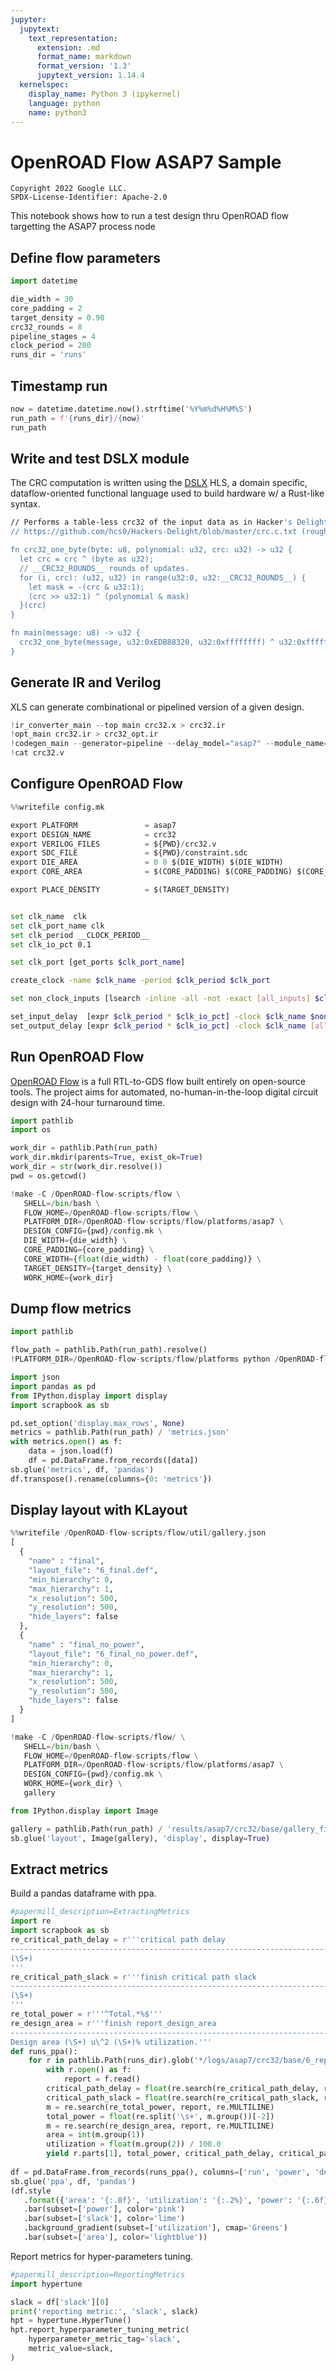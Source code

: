 ```yaml
---
jupyter:
  jupytext:
    text_representation:
      extension: .md
      format_name: markdown
      format_version: '1.3'
      jupytext_version: 1.14.4
  kernelspec:
    display_name: Python 3 (ipykernel)
    language: python
    name: python3
---
```


# OpenROAD Flow ASAP7 Sample

```
Copyright 2022 Google LLC.
SPDX-License-Identifier: Apache-2.0
```

This notebook shows how to run a test design thru OpenROAD flow targetting the ASAP7 process node


## Define flow parameters

```python tags=["parameters"]
import datetime

die_width = 30
core_padding = 2
target_density = 0.90
crc32_rounds = 8
pipeline_stages = 4
clock_period = 200
runs_dir = 'runs'
```

## Timestamp run

```python
now = datetime.datetime.now().strftime('%Y%m%d%H%M%S')
run_path = f'{runs_dir}/{now}'
run_path
```

<!-- #region id="ylo5KQ-gvX02" tags=[] -->
## Write and test DSLX module

The CRC computation is written using the [DSLX](https://google.github.io/xls/dslx_reference/) HLS, a domain specific, dataflow-oriented functional language used to build hardware w/ a Rust-like syntax.
<!-- #endregion -->

```bash colab={"base_uri": "https://localhost:8080/"} id="JKGxScUtoV4E" outputId="b9359a05-fa7f-4366-ecf8-40138acb11f1" magic_args="-c 'sed s/__CRC32_ROUNDS__/{crc32_rounds}/ > crc32.x; interpreter_main crc32.x'"
// Performs a table-less crc32 of the input data as in Hacker's Delight:
// https://github.com/hcs0/Hackers-Delight/blob/master/crc.c.txt (roughly flavor b)

fn crc32_one_byte(byte: u8, polynomial: u32, crc: u32) -> u32 {
  let crc = crc ^ (byte as u32);
  // __CRC32_ROUNDS__ rounds of updates.
  for (i, crc): (u32, u32) in range(u32:0, u32:__CRC32_ROUNDS__) {
    let mask = -(crc & u32:1);
    (crc >> u32:1) ^ (polynomial & mask)
  }(crc)
}

fn main(message: u8) -> u32 {
  crc32_one_byte(message, u32:0xEDB88320, u32:0xffffffff) ^ u32:0xffffffff
}
```

<!-- #region id="smMIJhopvqwo" -->
## Generate IR and Verilog

XLS can generate combinational or pipelined version of a given design.
<!-- #endregion -->

```python colab={"base_uri": "https://localhost:8080/"} id="YMTh7WB6oxeW" outputId="a4e9d2f2-69e3-47e9-cad6-e1b89124553b" tags=[]
!ir_converter_main --top main crc32.x > crc32.ir
!opt_main crc32.ir > crc32_opt.ir
!codegen_main --generator=pipeline --delay_model="asap7" --module_name="crc32" --pipeline_stages={pipeline_stages} crc32_opt.ir > crc32.v
!cat crc32.v
```

## Configure OpenROAD Flow

```python
%%writefile config.mk

export PLATFORM               = asap7
export DESIGN_NAME            = crc32
export VERILOG_FILES          = ${PWD}/crc32.v
export SDC_FILE               = ${PWD}/constraint.sdc
export DIE_AREA               = 0 0 $(DIE_WIDTH) $(DIE_WIDTH)
export CORE_AREA              = $(CORE_PADDING) $(CORE_PADDING) $(CORE_WIDTH) $(CORE_WIDTH)

export PLACE_DENSITY          = $(TARGET_DENSITY)
```

```bash magic_args="-c \"sed s/__CLOCK_PERIOD__/{clock_period}/ | tee constraint.sdc\""

set clk_name  clk
set clk_port_name clk
set clk_period __CLOCK_PERIOD__ 
set clk_io_pct 0.1

set clk_port [get_ports $clk_port_name]

create_clock -name $clk_name -period $clk_period $clk_port

set non_clock_inputs [lsearch -inline -all -not -exact [all_inputs] $clk_port]

set_input_delay  [expr $clk_period * $clk_io_pct] -clock $clk_name $non_clock_inputs 
set_output_delay [expr $clk_period * $clk_io_pct] -clock $clk_name [all_outputs]
```

## Run OpenROAD Flow

[OpenROAD Flow](https://github.com/The-OpenROAD-Project/OpenROAD-flow-scripts) is a full RTL-to-GDS flow built entirely on open-source tools. The project aims for automated, no-human-in-the-loop digital circuit design with 24-hour turnaround time.

```python tags=[]
import pathlib
import os

work_dir = pathlib.Path(run_path)
work_dir.mkdir(parents=True, exist_ok=True)
work_dir = str(work_dir.resolve())
pwd = os.getcwd()

!make -C /OpenROAD-flow-scripts/flow \
   SHELL=/bin/bash \
   FLOW_HOME=/OpenROAD-flow-scripts/flow \
   PLATFORM_DIR=/OpenROAD-flow-scripts/flow/platforms/asap7 \
   DESIGN_CONFIG={pwd}/config.mk \
   DIE_WIDTH={die_width} \
   CORE_PADDING={core_padding} \
   CORE_WIDTH={float(die_width) - float(core_padding)} \
   TARGET_DENSITY={target_density} \
   WORK_HOME={work_dir}
```

<!-- #region tags=[] -->
## Dump flow metrics
<!-- #endregion -->

```python tags=[]
import pathlib

flow_path = pathlib.Path(run_path).resolve()
!PLATFORM_DIR=/OpenROAD-flow-scripts/flow/platforms python /OpenROAD-flow-scripts/flow/util/genMetrics.py --flowPath {flow_path} --design crc32 --platform asap7 --output {flow_path}/metrics.json

import json
import pandas as pd
from IPython.display import display
import scrapbook as sb

pd.set_option('display.max_rows', None)
metrics = pathlib.Path(run_path) / 'metrics.json'
with metrics.open() as f:
    data = json.load(f)
    df = pd.DataFrame.from_records([data])
sb.glue('metrics', df, 'pandas')
df.transpose().rename(columns={0: 'metrics'})
```

## Display layout with KLayout

```python
%%writefile /OpenROAD-flow-scripts/flow/util/gallery.json
[
  {
    "name" : "final",
    "layout_file": "6_final.def",
    "min_hierarchy": 0,
    "max_hierarchy": 1,
    "x_resolution": 500,
    "y_resolution": 500,
    "hide_layers": false
  },
  {
    "name" : "final_no_power",
    "layout_file": "6_final_no_power.def",
    "min_hierarchy": 0,
    "max_hierarchy": 1,
    "x_resolution": 500,
    "y_resolution": 500,
    "hide_layers": false
  }
]
```

```python
!make -C /OpenROAD-flow-scripts/flow/ \
   SHELL=/bin/bash \
   FLOW_HOME=/OpenROAD-flow-scripts/flow \
   PLATFORM_DIR=/OpenROAD-flow-scripts/flow/platforms/asap7 \
   DESIGN_CONFIG={pwd}/config.mk \
   WORK_HOME={work_dir} \
   gallery

from IPython.display import Image

gallery = pathlib.Path(run_path) / 'results/asap7/crc32/base/gallery_final_no_power.png'
sb.glue('layout', Image(gallery), 'display', display=True)
```

## Extract  metrics

Build a pandas dataframe with ppa.

```python tags=[]
#papermill_description=ExtractingMetrics
import re
import scrapbook as sb
re_critical_path_delay = r'''critical path delay
--------------------------------------------------------------------------
(\S+)
'''
re_critical_path_slack = r'''finish critical path slack
--------------------------------------------------------------------------
(\S+)
'''
re_total_power = r'''^Total.*%$'''
re_design_area = r'''finish report_design_area
--------------------------------------------------------------------------
Design area (\S+) u\^2 (\S+)% utilization.'''
def runs_ppa():
    for r in pathlib.Path(runs_dir).glob('*/logs/asap7/crc32/base/6_report.log'):
        with r.open() as f:
            report = f.read()
        critical_path_delay = float(re.search(re_critical_path_delay, report).group(1))
        critical_path_slack = float(re.search(re_critical_path_slack, report).group(1))
        m = re.search(re_total_power, report, re.MULTILINE)
        total_power = float(re.split('\s+', m.group())[-2])
        m = re.search(re_design_area, report, re.MULTILINE)
        area = int(m.group(1))
        utilization = float(m.group(2)) / 100.0
        yield r.parts[1], total_power, critical_path_delay, critical_path_slack, area, utilization
        
df = pd.DataFrame.from_records(runs_ppa(), columns=['run', 'power', 'delay', 'slack', 'area', 'utilization'], index='run').sort_index()
sb.glue('ppa', df, 'pandas')
(df.style
   .format({'area': '{:.8f}', 'utilization': '{:.2%}', 'power': '{:.6f}', 'slack':  '{:.6f}', 'delay': '{:.6f}'})
   .bar(subset=['power'], color='pink')
   .bar(subset=['slack'], color='lime')
   .background_gradient(subset=['utilization'], cmap='Greens')
   .bar(subset=['area'], color='lightblue'))
```

Report metrics for hyper-parameters tuning.

```python
#papermill_description=ReportingMetrics
import hypertune

slack = df['slack'][0]
print('reporting metric:', 'slack', slack)
hpt = hypertune.HyperTune()
hpt.report_hyperparameter_tuning_metric(
    hyperparameter_metric_tag='slack',
    metric_value=slack,
)
```
